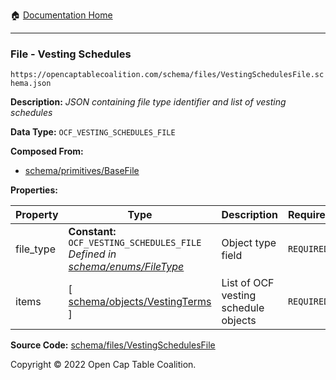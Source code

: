 :house: [Documentation Home](/README.md)

---

### File - Vesting Schedules

`https://opencaptablecoalition.com/schema/files/VestingSchedulesFile.schema.json`

**Description:** _JSON containing file type identifier and list of vesting schedules_

**Data Type:** `OCF_VESTING_SCHEDULES_FILE`

**Composed From:**

- [schema/primitives/BaseFile](/docs/schema/primitives/BaseFile.md)

**Properties:**

| Property  | Type                                                                                                                | Description                          | Required   |
| --------- | ------------------------------------------------------------------------------------------------------------------- | ------------------------------------ | ---------- |
| file_type | **Constant:** `OCF_VESTING_SCHEDULES_FILE`</br>_Defined in [schema/enums/FileType](/docs/schema/enums/FileType.md)_ | Object type field                    | `REQUIRED` |
| items     | [ [schema/objects/VestingTerms](/docs/schema/objects/VestingTerms.md) ]                                             | List of OCF vesting schedule objects | `REQUIRED` |

**Source Code:** [schema/files/VestingSchedulesFile](/schema/files/VestingSchedulesFile.schema.json)

Copyright © 2022 Open Cap Table Coalition.
